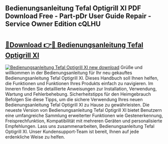 ## Bedienungsanleitung Tefal Optigrill Xl PDF Download Free - Part-pDr User Guide Repair - Service Owner Edition cQLHU

# <h2><a href="http://df3tkgh.blite.top/?on=Bedienungsanleitung+Tefal+Optigrill+Xl">🔗Download 👉🔴 Bedienungsanleitung Tefal Optigrill Xl</a></h2>

[![Bedienungsanleitung Tefal Optigrill Xl new download](https://i.imgur.com/lujVjoI.png)](http://df3tkgh.blite.top/?on=Bedienungsanleitung+Tefal+Optigrill+Xl)
Grüße und willkommen in der Bedienungsanleitung für Ihr neu gekauftes Bedienungsanleitung Tefal Optigrill Xl. Dieses Handbuch soll Ihnen helfen, die Funktionen und Funktionen Ihres Produkts einfach zu navigieren. Im Inneren finden Sie detaillierte Anweisungen zur Installation, Verwendung, Wartung und Fehlerbehebung. Sicherheitstipps für den Heimgebrauch Befolgen Sie diese Tipps, um die sichere Verwendung Ihres neuen Bedienungsanleitung Tefal Optigrill Xl zu Hause zu gewährleisten. Die neueste Version von Bedienungsanleitung Tefal Optigrill Xl bietet Benutzern eine umfangreiche Sammlung erweiterter Funktionen wie Gestenerkennung, Freisprechfunktion, Kompatibilität mit mehreren Geräten und personalisierte Empfehlungen. Lass uns zusammenarbeiten, Bedienungsanleitung Tefal Optigrill Xl. Unser Kundensupport-Team ist bereit, Ihnen auf jede erdenkliche Weise zu helfen.
